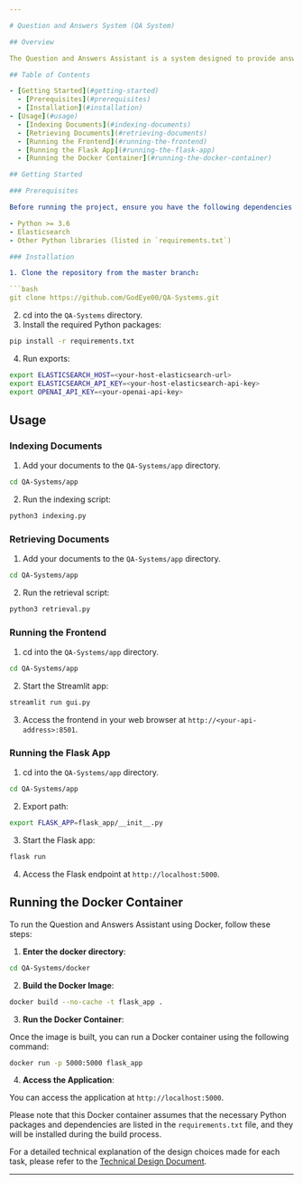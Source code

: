 ```yaml
---

# Question and Answers System (QA System)

## Overview

The Question and Answers Assistant is a system designed to provide answers to user queries based on indexed documents. It utilizes Elasticsearch for document indexing and retrieval, as well as a pre-trained language model (GPT-3.5 Turbo) for question answering.

## Table of Contents

- [Getting Started](#getting-started)
  - [Prerequisites](#prerequisites)
  - [Installation](#installation)
- [Usage](#usage)
  - [Indexing Documents](#indexing-documents)
  - [Retrieving Documents](#retrieving-documents)
  - [Running the Frontend](#running-the-frontend)
  - [Running the Flask App](#running-the-flask-app)
  - [Running the Docker Container](#running-the-docker-container)

## Getting Started

### Prerequisites

Before running the project, ensure you have the following dependencies installed:

- Python >= 3.6
- Elasticsearch
- Other Python libraries (listed in `requirements.txt`)

### Installation

1. Clone the repository from the master branch:

```bash
git clone https://github.com/GodEye00/QA-Systems.git
```

2. cd into the `QA-Systems` directory.
3. Install the required Python packages:

```bash
pip install -r requirements.txt
```

4. Run exports:

```bash
export ELASTICSEARCH_HOST=<your-host-elasticsearch-url>
export ELASTICSEARCH_API_KEY=<your-host-elasticsearch-api-key>
export OPENAI_API_KEY=<your-openai-api-key>
```

## Usage

### Indexing Documents

1. Add your documents to the `QA-Systems/app` directory.

```bash
cd QA-Systems/app
```

2. Run the indexing script:

```bash
python3 indexing.py
```

### Retrieving Documents

1. Add your documents to the `QA-Systems/app` directory.

```bash
cd QA-Systems/app
```

2. Run the retrieval script:

```bash
python3 retrieval.py
```

### Running the Frontend

1. cd into the `QA-Systems/app` directory.

```bash
cd QA-Systems/app
```

2. Start the Streamlit app:

```bash
streamlit run gui.py
```

3. Access the frontend in your web browser at `http://<your-api-address>:8501`.

### Running the Flask App

1. cd into the `QA-Systems/app` directory.

```bash
cd QA-Systems/app
```

2. Export path:

```bash
export FLASK_APP=flask_app/__init__.py
```

3. Start the Flask app:

```bash
flask run
```

4. Access the Flask endpoint at `http://localhost:5000`.

## Running the Docker Container

To run the Question and Answers Assistant using Docker, follow these steps:

1. **Enter the docker directory**:

```bash
cd QA-Systems/docker
```

2. **Build the Docker Image**:

```bash
docker build --no-cache -t flask_app .
```

3. **Run the Docker Container**:

Once the image is built, you can run a Docker container using the following command:

```bash
docker run -p 5000:5000 flask_app
```

4. **Access the Application**:

You can access the application at `http://localhost:5000`.

Please note that this Docker container assumes that the necessary Python packages and dependencies are listed in the `requirements.txt` file, and they will be installed during the build process.

For a detailed technical explanation of the design choices made for each task, please refer to the [Technical Design Document](https://github.com/GodEye00/QA-Systems/blob/master/docs/technical.pdf).

--- 
```

